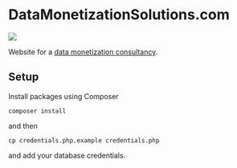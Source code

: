# DataMonetizationSolutions.com

<a href="https://codeclimate.com/github/wogsland/DataMonetizationSolutions.com/maintainability"><img src="https://api.codeclimate.com/v1/badges/c09607653dbd6b790774/maintainability" /></a>

Website for a [data monetization consultancy](http://DataMonetizationSolutions.com).

## Setup ##

Install packages using Composer

    composer install

and then

    cp credentials.php.example credentials.php

and add your database credentials.
